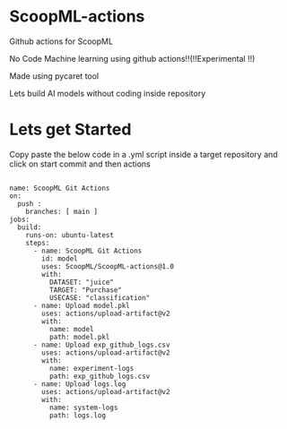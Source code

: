 # ScoopML-actions
Github actions for ScoopML 

No Code Machine learning using github actions!!(!!Experimental !!)

Made using pycaret tool

Lets build AI models without coding inside repository
# Lets get Started

Copy paste the below code in a .yml script inside a target repository and click on start commit and then actions
```

name: ScoopML Git Actions
on: 
  push :
    branches: [ main ]  
jobs:
  build:
    runs-on: ubuntu-latest
    steps:
      - name: ScoopML Git Actions
        id: model
        uses: ScoopML/ScoopML-actions@1.0
        with:
          DATASET: "juice"
          TARGET: "Purchase"
          USECASE: "classification"
      - name: Upload model.pkl
        uses: actions/upload-artifact@v2
        with: 
          name: model
          path: model.pkl
      - name: Upload exp_github_logs.csv
        uses: actions/upload-artifact@v2
        with: 
          name: experiment-logs
          path: exp_github_logs.csv
      - name: Upload logs.log
        uses: actions/upload-artifact@v2
        with: 
          name: system-logs
          path: logs.log
```
